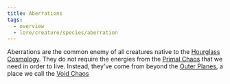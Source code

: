 ```yaml
---
title: Aberrations
tags:
  - overview
  - lore/creature/species/aberration
---
```


Aberrations are the common enemy of all creatures native to the [Hourglass Cosmology](../../../place/plane/index.md). They do not require the energies from the [Primal Chaos](../../../place/plane/beyond/primal-chaos.md) that we need in order to live. Instead, they've come from beyond the [Outer Planes](../../../place/plane/outer/index.md), a place we call the [Void Chaos](../../../place/plane/beyond/void-chaos.md)
